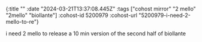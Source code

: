 {:title ""
 :date "2024-03-21T13:37:08.445Z"
 :tags ["cohost mirror" "2 mello" "2mello" "biollante"]
 :cohost-id 5200979
 :cohost-url "5200979-i-need-2-mello-to-re"}

i need 2 mello to release a 10 min version of the second half of biollante